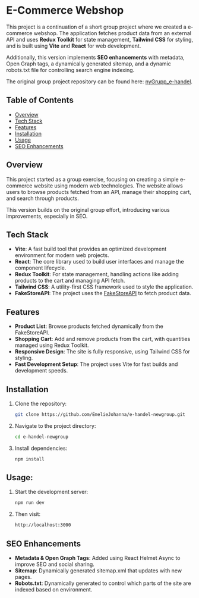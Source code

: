 # E-Commerce Webshop

This project is a continuation of a short group project where we created a e-commerce webshop. The application fetches product data from an external API and uses **Redux Toolkit** for state management, **Tailwind CSS** for styling, and is built using **Vite** and **React** for web development.

Additionally, this version implements **SEO enhancements** with metadata, Open Graph tags, a dynamically generated sitemap, and a dynamic robots.txt file for controlling search engine indexing.

The original group project repository can be found here: [nyGrupp_e-handel](https://github.com/fallowshades/nyGrupp_e-handel.git).

## Table of Contents

- [Overview](#overview)
- [Tech Stack](#tech-stack)
- [Features](#features)
- [Installation](#installation)
- [Usage](#usage)
- [SEO Enhancements](#seo-enhancements)

## Overview

This project started as a group exercise, focusing on creating a simple e-commerce website using modern web technologies. The website allows users to browse products fetched from an API, manage their shopping cart, and search through products.

This version builds on the original group effort, introducing various improvements, especially in SEO.

## Tech Stack

- **Vite**: A fast build tool that provides an optimized development environment for modern web projects.
- **React**: The core library used to build user interfaces and manage the component lifecycle.
- **Redux Toolkit**: For state management, handling actions like adding products to the cart and managing API fetch.
- **Tailwind CSS**: A utility-first CSS framework used to style the application.
- **FakeStoreAPI**: The project uses the [FakeStoreAPI](https://fakestoreapi.com/products) to fetch product data.

## Features

- **Product List**: Browse products fetched dynamically from the FakeStoreAPI.
- **Shopping Cart**: Add and remove products from the cart, with quantities managed using Redux Toolkit.
- **Responsive Design**: The site is fully responsive, using Tailwind CSS for styling.
- **Fast Development Setup**: The project uses Vite for fast builds and development speeds.

## Installation

1. Clone the repository:

   ```bash
   git clone https://github.com/EmelieJohanna/e-handel-newgroup.git

   ```

2. Navigate to the project directory:

   ```bash
   cd e-handel-newgroup

   ```

3. Install dependencies:
   ```bash
   npm install

   ```

## Usage:

1. Start the development server:

   ```bash
   npm run dev

   ```

2. Then visit:
   ```bash
   http://localhost:3000
   ```

## SEO Enhancements

- **Metadata & Open Graph Tags**: Added using React Helmet Async to improve SEO and social sharing.
- **Sitemap**: Dynamically generated sitemap.xml that updates with new pages.
- **Robots.txt**: Dynamically generated to control which parts of the site are indexed based on environment.

